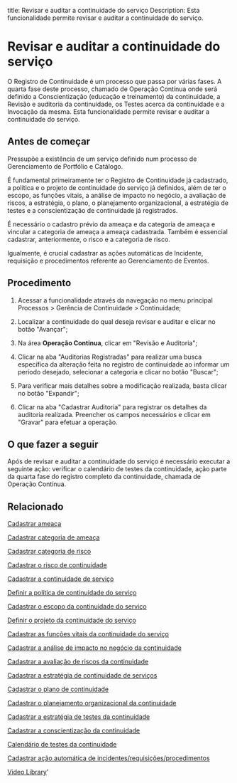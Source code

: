 title: Revisar e auditar a continuidade do serviço
Description: Esta funcionalidade permite revisar e auditar a continuidade do serviço.
# Revisar e auditar a continuidade do serviço

O Registro de Continuidade é um processo que passa por várias fases. A quarta fase deste processo, chamado de Operação Contínua onde será definido a Conscientização (educação e treinamento) da continuidade, a Revisão e auditoria da continuidade, os Testes acerca da continuidade e a Invocação da mesma. Esta funcionalidade permite revisar e auditar a continuidade do serviço.

Antes de começar
----------------

Pressupõe a existência de um serviço definido num processo de Gerenciamento de
Portfólio e Catálogo.

É fundamental primeiramente ter o Registro de Continuidade já cadastrado, a
política e o projeto de continuidade do serviço já definidos, além de ter o
escopo, as funções vitais, a análise de impacto no negócio, a avaliação de
riscos, a estratégia, o plano, o planejamento organizacional, a estratégia de
testes e a conscientização de continuidade já registrados.

É necessário o cadastro prévio da ameaça e da categoria de ameaça e vincular a
categoria de ameaça a ameaça cadastrada. Também é essencial cadastrar,
anteriormente, o risco e a categoria de risco.

Igualmente, é crucial cadastrar as ações automáticas de Incidente, requisição e
procedimentos referente ao Gerenciamento de Eventos.

Procedimento
------------

1.  Acessar a funcionalidade através da navegação no menu principal Processos \>
    Gerência de Continuidade \> Continuidade;

2.  Localizar a continuidade do qual deseja revisar e auditar e clicar no botão
    "Avançar";

3.  Na área **Operação Continua**, clicar em "Revisão e Auditoria";

4.  Clicar na aba "Auditorias Registradas" para realizar uma busca específica da
    alteração feita no registro de continuidade ao informar um período desejado,
    selecionar a categoria e clicar no botão "Buscar";

5.  Para verificar mais detalhes sobre a modificação realizada, basta clicar no
    botão "Expandir";

6.  Clicar na aba "Cadastrar Auditoria" para registrar os detalhes da auditoria
    realizada. Preencher os campos necessários e clicar em "Gravar" para efetuar
    a operação.

O que fazer a seguir
--------------------

Após de revisar e auditar a continuidade do serviço é necessário executar a
seguinte ação: verificar o calendário de testes da continuidade, ação parte da
quarta fase do registro completo da continuidade, chamada de Operação Contínua.

Relacionado
------------

[Cadastrar ameaça](/pt-br/citsmart-platform-9/processes/continuity/configuration/register-threat.html)

[Cadastrar categoria de ameaça](/pt-br/citsmart-platform-9/processes/continuity/configuration/threat-category.html)

[Cadastrar categoria de risco](/pt-br/citsmart-platform-9/processes/continuity/configuration/risk-category.html)

[Cadastrar o risco de continuidade](/pt-br/citsmart-platform-9/processes/continuity/configuration/register-continuity-risk.html)

[Cadastrar a continuidade de serviço](/pt-br/citsmart-platform-9/processes/continuity/use/register-service-continuity.html)

[Definir a política de continuidade do serviço](/pt-br/citsmart-platform-9/processes/continuity/use/continuity-policy.html)

[Cadastrar o escopo da continuidade do serviço](/pt-br/citsmart-platform-9/processes/continuity/use/service-continuity-scope.html)

[Definir o projeto da continuidade do serviço](/pt-br/citsmart-platform-9/processes/continuity/use/service-continuity-project.html)

[Cadastrar as funções vitais da continuidade do serviço](/pt-br/citsmart-platform-9/processes/continuity/use/continuity-vital-functions.html)

[Cadastrar a análise de impacto no negócio da continuidade](/pt-br/citsmart-platform-9/processes/continuity/use/impact-analysis-continuity-business.html)

[Cadastrar a avaliação de riscos da continuidade](/pt-br/citsmart-platform-9/processes/continuity/use/continuity-risk-evaluation.html)

[Cadastrar a estratégia de continuidade de serviços](/pt-br/citsmart-platform-9/processes/continuity/use/service-continuity-strategy.html)

[Cadastrar o plano de continuidade](/pt-br/citsmart-platform-9/processes/continuity/use/continuity-plan.html)

[Cadastrar o planejamento organizacional da continuidade](/pt-br/citsmart-platform-9/processes/continuity/use/continuity-organizational-planning.html)

[Cadastrar a estratégia de testes da continuidade](/pt-br/citsmart-platform-9/processes/continuity/use/continuity-test-registration.html)

[Cadastrar a conscientização da continuidade](/pt-br/citsmart-platform-9/processes/continuity/use/continuity-awareness.html)

[Calendário de testes da continuidade](/pt-br/citsmart-platform-9/processes/continuity/use/continuity-test-calendar.html)

[Cadastrar ação automática de incidentes/requisições/procedimentos](/pt-br/citsmart-platform-9/additional-features/automation-of-operation/configuration/register-automatic-actions-incident-request-procedure.html)

<i class='fa fa-youtube-play  fa-2x' style='color:#97ce17;vertical-align: middle;'> </i> [Video Library](https://www.youtube.com/playlist?list=PLB5qK2uzf2RPHLLyCQ9CqOeIt08azAa6k)'

<!-- !!! tip "About"

    <b>Product/Version:</b> CITSmart | 9.00 &nbsp;&nbsp;
    <b>Updated:</b>01/16/2019 – Larissa Lourenço

